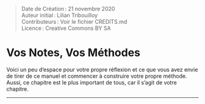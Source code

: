 > Date de Création : 21 novembre 2020  
> Auteur initial : Lilian Tribouilloy  
> Contributeurs : Voir le fichier CREDITS.md  
> Licence : Creative Commons BY SA  

# Vos Notes, Vos Méthodes

Voici un peu d’espace pour votre propre réflexion et ce que vous avez envie de tirer de ce manuel et commencer à construire votre propre méthode. Aussi, ce chapitre est le plus important de tous, car il s’agit de votre chapitre.


_____________________________________________________________












